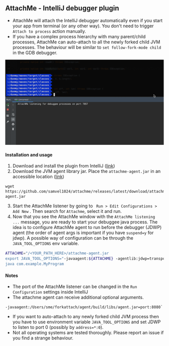 ## AttachMe - IntelliJ debugger plugin

- AttachMe will attach the IntelliJ debugger automatically even if you start your app from terminal (or any other way).
You don't need to trigger `Attach to process` action manually.
- If you have a complex process hierarchy with many parent/child processes,
AttachMe can auto-attach to all the newly forked child JVM processes.
The behaviour will be similar to `set follow-fork-mode child` in the GDB debugger.


![](demo.gif)

#### Installation and usage

1. Download and install the plugin from IntelliJ ([link](https://plugins.jetbrains.com/plugin/13263-attachme/))
2. Download the JVM agent library jar. Place the `attachme-agent.jar` in an accessible location ([link](https://github.com/samvel1024/attachme/releases/latest/download/attachme-agent.zip))
```
wget  https://github.com/samvel1024/attachme/releases/latest/download/attachme-agent.jar
```
3. Start the AttachMe listener by going to ` Run > Edit Configurations > Add New` . Then search for `Attachme`, select it and run.
4. Now that you see the AttachMe window with the `AttachMe listening ...` message, you are ready to start your debuggee java process.
The idea is to configure AttachMe agent to run before the debugger (JDWP) agent (the order of agent args is important if you have `suspend=y` for jdwp).
A possible way of configuration can be through the `JAVA_TOOL_OPTIONS` env variable. 

``` bash
ATTACHME="/<YOUR_PATH_HERE>/attachme-agent.jar
export JAVA_TOOL_OPTIONS="-javaagent:${ATTACHME} -agentlib:jdwp=transport=dt_socket,server=y,suspend=y,address=*:0"
java com.example.MyProgram
```

#### Notes

- The port of the AttachMe listener can be changed in the `Run Configuration` settings inside IntelliJ
- The attachme agent can receive additional optional arguments.
```
-javaagent:/Users/sme/forkattach/agent/build/libs/agent.jar=port:8080`
```
- If you want to auto-attach to any newly forked child JVM process then you have to use environment variable `JAVA_TOOL_OPTIONS` and set 
JDWP to listen to port 0 (possibly by `address=*:0`).
- Not all operating systems are tested thoroughly. Please report an issue if you find a strange behaviour.
